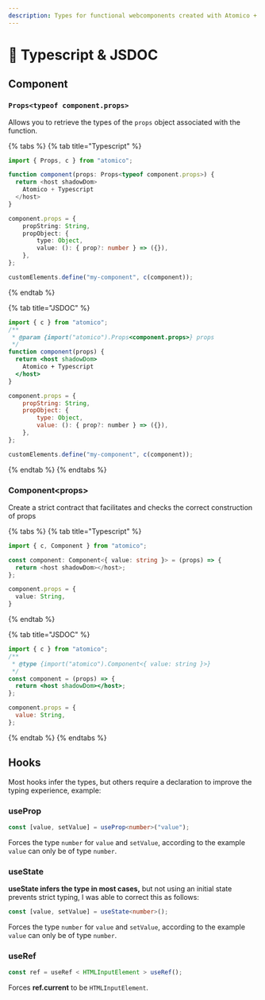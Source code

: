 ```yaml
---
description: Types for functional webcomponents created with Atomico + Typescript.
---
```


# 📜 Typescript & JSDOC

## Component

### `Props<typeof component.props>`

Allows you to retrieve the types of the `props` object associated with the function.

{% tabs %}
{% tab title="Typescript" %}
```typescript
import { Props, c } from "atomico";

function component(props: Props<typeof component.props>) {
  return <host shadowDom>
    Atomico + Typescript
  </host>
}

component.props = {
    propString: String,
    propObject: {
        type: Object,
        value: (): { prop?: number } => ({}),
    },
};

customElements.define("my-component", c(component));
```
{% endtab %}

{% tab title="JSDOC" %}
```jsx
import { c } from "atomico";
/**
 * @param {import("atomico").Props<component.props>} props
 */
function component(props) {
  return <host shadowDom>
    Atomico + Typescript
  </host>
}

component.props = {
    propString: String,
    propObject: {
        type: Object,
        value: (): { prop?: number } => ({}),
    },
};

customElements.define("my-component", c(component));
```
{% endtab %}
{% endtabs %}

### Component\<props>

Create a strict contract that facilitates and checks the correct construction of props

{% tabs %}
{% tab title="Typescript" %}
```typescript
import { c, Component } from "atomico";

const component: Component<{ value: string }> = (props) => {
  return <host shadowDom></host>;
};

component.props = {
  value: String,
}
```
{% endtab %}

{% tab title="JSDOC" %}
```jsx
import { c } from "atomico";
/**
 * @type {import("atomico").Component<{ value: string }>}
 */
const component = (props) => {
  return <host shadowDom></host>;
};

component.props = {
  value: String,
};
```
{% endtab %}
{% endtabs %}

## Hooks

Most hooks infer the types, but others require a declaration to improve the typing experience, example:

### useProp

```typescript
const [value, setValue] = useProp<number>("value");
```

Forces the type `number` for `value` and `setValue`, according to the example `value` can only be of type `number`.

### useState

**useState infers the type in most cases,** but not using an initial state prevents strict typing, I was able to correct this as follows:

```typescript
const [value, setValue] = useState<number>();
```

Forces the type `number` for `value` and `setValue`, according to the example `value` can only be of type `number`.

### useRef

```typescript
const ref = useRef < HTMLInputElement > useRef();
```

Forces **ref.current** to be `HTMLInputElement`.
